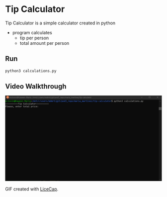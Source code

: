 # Tip Calculator

Tip Calculator is a simple calculator created in python
- program calculates 
    - tip per person
    - total amount per person
## Run

```bash
python3 calculations.py
```
## Video Walkthrough
<img src='tip-calculator.gif' title='Video Walkthrough' width='' alt='Video Walkthrough' />

GIF created with [LiceCap](http://www.cockos.com/licecap/).

